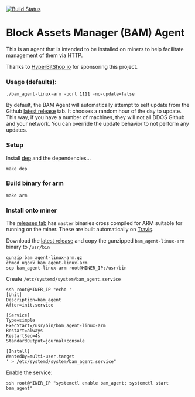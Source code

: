 [![Build Status](https://travis-ci.org/blockassets/bam_agent.svg?branch=master)](https://travis-ci.org/blockassets/bam_agent)

# Block Assets Manager (BAM) Agent

This is an agent that is intended to be installed on miners to help facilitate management of them via HTTP.

Thanks to [HyperBitShop.io](https://hyperbitshop.io) for sponsoring this project.

### Usage (defaults):

``
./bam_agent-linux-arm -port 1111 -no-update=false
``

By default, the BAM Agent will automatically attempt to self update from the Github [latest release](https://github.com/blockassets/bam_agent/releases) tab. It chooses a random hour of the day to update. This way, if you have a number of machines, they will not all DDOS Github and your network. You can override the update behavior to not perform any updates.

### Setup

Install [dep](https://github.com/golang/dep) and the dependencies...

`make dep`

### Build binary for arm

`make arm`

### Install onto miner

The [releases tab](https://github.com/blockassets/bam_agent/releases) has `master` binaries cross compiled for ARM suitable for running on the miner. These are built automatically on [Travis](https://travis-ci.org/blockassets/bam_agent).

Download the [latest release](https://github.com/blockassets/bam_agent/releases) and copy the gunzipped `bam_agent-linux-arm` binary to `/usr/bin`

```
gunzip bam_agent-linux-arm.gz
chmod ugo+x bam_agent-linux-arm
scp bam_agent-linux-arm root@MINER_IP:/usr/bin
```

Create `/etc/systemd/system/bam_agent.service`

```
ssh root@MINER_IP "echo '
[Unit]
Description=bam_agent
After=init.service

[Service]
Type=simple
ExecStart=/usr/bin/bam_agent-linux-arm
Restart=always
RestartSec=4s
StandardOutput=journal+console

[Install]
WantedBy=multi-user.target
' > /etc/systemd/system/bam_agent.service"
```

Enable the service:

```
ssh root@MINER_IP "systemctl enable bam_agent; systemctl start bam_agent"
```
